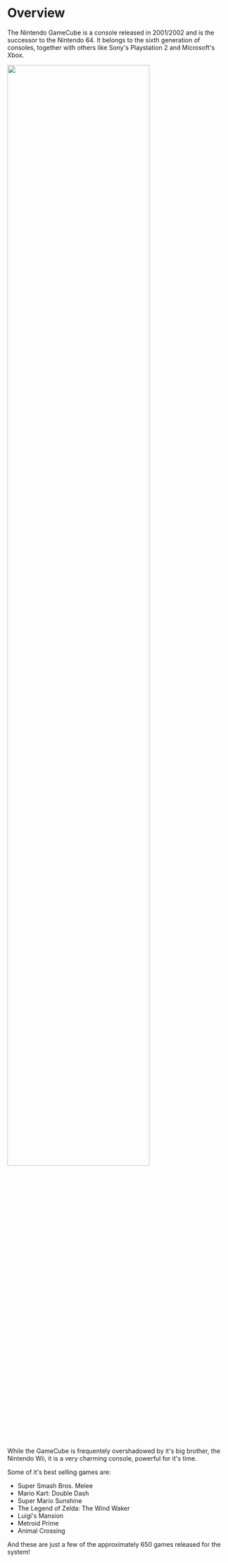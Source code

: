 # Overview

The Nintendo GameCube is a console released in 2001/2002 and is the successor to the Nintendo 64. It
belongs to the sixth generation of consoles, together with others like Sony's Playstation 2 and
Microsoft's Xbox.

<img src="/images/gamecube.png" width="80%">

While the GameCube is frequentely overshadowed by it's big brother, the Nintendo Wii, it is a very
charming console, powerful for it's time.

Some of it's best selling games are:

- Super Smash Bros. Melee
- Mario Kart: Double Dash
- Super Mario Sunshine
- The Legend of Zelda: The Wind Waker
- Luigi's Mansion
- Metroid Prime
- Animal Crossing

And these are just a few of the approximately 650 games released for the system!
